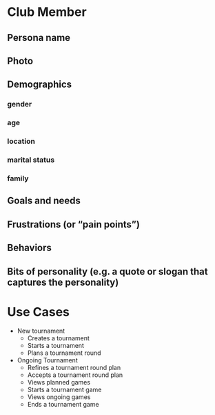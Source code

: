 # Club Member
## Persona name
## Photo
## Demographics
### gender
###  age
### location
### marital status
### family
## Goals and needs
## Frustrations (or “pain points”)
## Behaviors
## Bits of personality (e.g. a quote or slogan that captures the personality)

# Use Cases
* New tournament
    * Creates a tournament
    * Starts a tournament
    * Plans a tournament round
* Ongoing Tournament
    * Refines a tournament round plan
    * Accepts a tournament round plan
    * Views planned games
    * Starts a tournament game
    * Views ongoing games
    * Ends a tournament game
